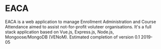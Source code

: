 # EACA
EACA is a web application to manage Enrollment Administration and Course Attendance aimed to assist not-for-profit voluteer organisations. It's a full stack application based on Vue.js, Express.js, Node.js, Mongoose/MongoDB (VENoM).
Estimated completion of version 0.1 2019-05